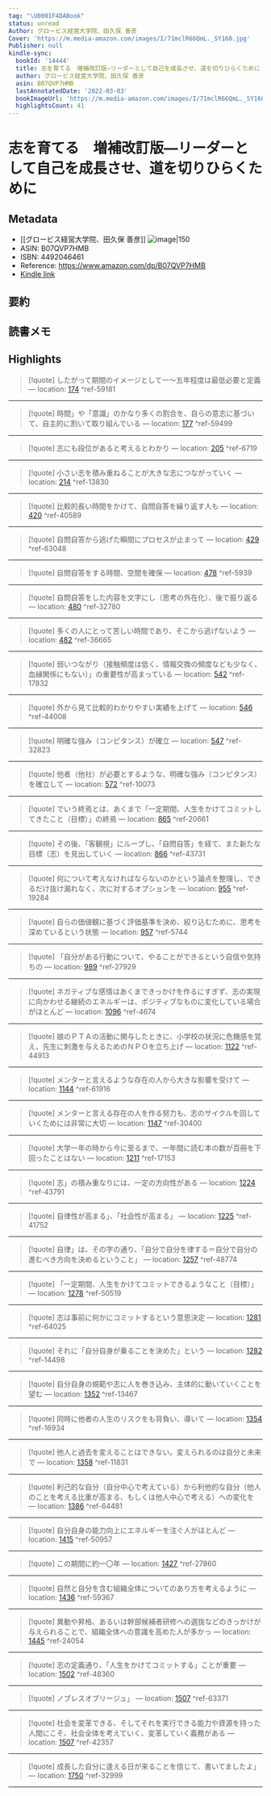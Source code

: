 ```yaml
---
tag: "\U0001F4DABook"
status: unread
Author: グロービス経営大学院、田久保 善彦
Cover: 'https://m.media-amazon.com/images/I/71mclR66QmL._SY160.jpg'
Publisher: null
kindle-sync:
  bookId: '14444'
  title: 志を育てる　増補改訂版―リーダーとして自己を成長させ、道を切りひらくために
  author: グロービス経営大学院、田久保 善彦
  asin: B07QVP7HMB
  lastAnnotatedDate: '2022-03-03'
  bookImageUrl: 'https://m.media-amazon.com/images/I/71mclR66QmL._SY160.jpg'
  highlightsCount: 41
---
```

# 志を育てる　増補改訂版―リーダーとして自己を成長させ、道を切りひらくために
## Metadata
* [[グロービス経営大学院、田久保 善彦]]
![image|150](https://m.media-amazon.com/images/I/71mclR66QmL._SY160.jpg)
* ASIN: B07QVP7HMB
* ISBN: 4492046461
* Reference: https://www.amazon.com/dp/B07QVP7HMB
* [Kindle link](kindle://book?action=open&asin=B07QVP7HMB)
## 要約
## 読書メモ
## Highlights
>[!quote]
>したがって期間のイメージとして一～五年程度は最低必要と定義 — location: [174](kindle://book?action=open&asin=B07QVP7HMB&location=174) ^ref-59181

---
>[!quote]
>時間」や「意識」のかなり多くの割合を、自らの意志に基づいて、自主的に割いて取り組んでいる — location: [177](kindle://book?action=open&asin=B07QVP7HMB&location=177) ^ref-59499

---
>[!quote]
>志にも段位があると考えるとわかり — location: [205](kindle://book?action=open&asin=B07QVP7HMB&location=205) ^ref-6719

---
>[!quote]
>小さい志を積み重ねることが大きな志につながっていく — location: [214](kindle://book?action=open&asin=B07QVP7HMB&location=214) ^ref-13830

---
>[!quote]
>比較的長い時間をかけて、自問自答を繰り返す人も — location: [420](kindle://book?action=open&asin=B07QVP7HMB&location=420) ^ref-40589

---
>[!quote]
>自問自答から逃げた瞬間にプロセスが止まって — location: [429](kindle://book?action=open&asin=B07QVP7HMB&location=429) ^ref-63048

---
>[!quote]
>自問自答をする時間、空間を確保 — location: [478](kindle://book?action=open&asin=B07QVP7HMB&location=478) ^ref-5939

---
>[!quote]
>自問自答をした内容を文字にし（思考の外在化）、後で振り返る — location: [480](kindle://book?action=open&asin=B07QVP7HMB&location=480) ^ref-32780

---
>[!quote]
>多くの人にとって苦しい時間であり、そこから逃げないよう — location: [482](kindle://book?action=open&asin=B07QVP7HMB&location=482) ^ref-36665

---
>[!quote]
>弱いつながり（接触頻度は低く、情報交換の頻度なども少なく、血縁関係にもない）」の重要性が高まっている — location: [542](kindle://book?action=open&asin=B07QVP7HMB&location=542) ^ref-17832

---
>[!quote]
>外から見て比較的わかりやすい実績を上げて — location: [546](kindle://book?action=open&asin=B07QVP7HMB&location=546) ^ref-44008

---
>[!quote]
>明確な強み（コンピタンス）が確立 — location: [547](kindle://book?action=open&asin=B07QVP7HMB&location=547) ^ref-32823

---
>[!quote]
>他者（他社）が必要とするような、明確な強み（コンピタンス）を確立して — location: [572](kindle://book?action=open&asin=B07QVP7HMB&location=572) ^ref-10073

---
>[!quote]
>でいう終焉とは、あくまで「一定期間、人生をかけてコミットしてきたこと（目標）」の終焉 — location: [865](kindle://book?action=open&asin=B07QVP7HMB&location=865) ^ref-20661

---
>[!quote]
>その後、「客観視」にループし、「自問自答」を経て、また新たな目標（志）を見出していく — location: [866](kindle://book?action=open&asin=B07QVP7HMB&location=866) ^ref-43731

---
>[!quote]
>何について考えなければならないのかという論点を整理し、できるだけ抜け漏れなく、次に対するオプションを — location: [955](kindle://book?action=open&asin=B07QVP7HMB&location=955) ^ref-19284

---
>[!quote]
>自らの価値観に基づく評価基準を決め、絞り込むために、思考を深めているという状態 — location: [957](kindle://book?action=open&asin=B07QVP7HMB&location=957) ^ref-5744

---
>[!quote]
>「自分がある行動について、やることができるという自信や気持ちの — location: [989](kindle://book?action=open&asin=B07QVP7HMB&location=989) ^ref-27929

---
>[!quote]
>ネガティブな感情はあくまできっかけを作るにすぎず、志の実現に向かわせる継続のエネルギーは、ポジティブなものに変化している場合がほとんど — location: [1096](kindle://book?action=open&asin=B07QVP7HMB&location=1096) ^ref-4674

---
>[!quote]
>娘のＰＴＡの活動に関与したときに、小学校の状況に危機感を覚え、先生に刺激を与えるためのＮＰＯを立ち上げ — location: [1122](kindle://book?action=open&asin=B07QVP7HMB&location=1122) ^ref-44913

---
>[!quote]
>メンターと言えるような存在の人から大きな影響を受けて — location: [1144](kindle://book?action=open&asin=B07QVP7HMB&location=1144) ^ref-61916

---
>[!quote]
>メンターと言える存在の人を作る努力も、志のサイクルを回していくためには非常に大切 — location: [1147](kindle://book?action=open&asin=B07QVP7HMB&location=1147) ^ref-30400

---
>[!quote]
>大学一年の時から今に至るまで、一年間に読む本の数が百冊を下回ったことはない — location: [1211](kindle://book?action=open&asin=B07QVP7HMB&location=1211) ^ref-17153

---
>[!quote]
>志」の積み重なりには、一定の方向性がある — location: [1224](kindle://book?action=open&asin=B07QVP7HMB&location=1224) ^ref-43791

---
>[!quote]
>自律性が高まる」、「社会性が高まる」 — location: [1225](kindle://book?action=open&asin=B07QVP7HMB&location=1225) ^ref-41752

---
>[!quote]
>自律」は、その字の通り、「自分で自分を律する＝自分で自分の進むべき方向を決めるということ」 — location: [1257](kindle://book?action=open&asin=B07QVP7HMB&location=1257) ^ref-48774

---
>[!quote]
>「一定期間、人生をかけてコミットできるようなこと（目標）」 — location: [1278](kindle://book?action=open&asin=B07QVP7HMB&location=1278) ^ref-50519

---
>[!quote]
>志は事前に何かにコミットするという意思決定 — location: [1281](kindle://book?action=open&asin=B07QVP7HMB&location=1281) ^ref-64025

---
>[!quote]
>それに「自分自身が乗ることを決めた」という — location: [1282](kindle://book?action=open&asin=B07QVP7HMB&location=1282) ^ref-14498

---
>[!quote]
>自分自身の規範や志に人を巻き込み、主体的に動いていくことを望む — location: [1352](kindle://book?action=open&asin=B07QVP7HMB&location=1352) ^ref-13467

---
>[!quote]
>同時に他者の人生のリスクをも背負い、導いて — location: [1354](kindle://book?action=open&asin=B07QVP7HMB&location=1354) ^ref-16934

---
>[!quote]
>他人と過去を変えることはできない。変えられるのは自分と未来で — location: [1358](kindle://book?action=open&asin=B07QVP7HMB&location=1358) ^ref-11831

---
>[!quote]
>利己的な自分（自分中心で考えている）から利他的な自分（他人のことを考える比重が高まる、もしくは他人中心で考える）への変化を — location: [1386](kindle://book?action=open&asin=B07QVP7HMB&location=1386) ^ref-64481

---
>[!quote]
>自分自身の能力向上にエネルギーを注ぐ人がほとんど — location: [1415](kindle://book?action=open&asin=B07QVP7HMB&location=1415) ^ref-50957

---
>[!quote]
>この期間に約一〇年 — location: [1427](kindle://book?action=open&asin=B07QVP7HMB&location=1427) ^ref-27860

---
>[!quote]
>自然と自分を含む組織全体についてのあり方を考えるように — location: [1436](kindle://book?action=open&asin=B07QVP7HMB&location=1436) ^ref-59367

---
>[!quote]
>異動や昇格、あるいは幹部候補者研修への選抜などのきっかけが与えられることで、組織全体への意識を高めた人が多かっ — location: [1445](kindle://book?action=open&asin=B07QVP7HMB&location=1445) ^ref-24054

---
>[!quote]
>志の定義通り、「人生をかけてコミットする」ことが重要 — location: [1502](kindle://book?action=open&asin=B07QVP7HMB&location=1502) ^ref-48360

---
>[!quote]
>ノブレスオブリージュ」 — location: [1507](kindle://book?action=open&asin=B07QVP7HMB&location=1507) ^ref-63371

---
>[!quote]
>社会を変革できる、そしてそれを実行できる能力や資源を持った人間にこそ、社会全体を考えていく、変革していく義務がある — location: [1507](kindle://book?action=open&asin=B07QVP7HMB&location=1507) ^ref-42357

---
>[!quote]
>成長した自分に逢える日が来ることを信じて、書いてましたよ」 — location: [1750](kindle://book?action=open&asin=B07QVP7HMB&location=1750) ^ref-32999

---
